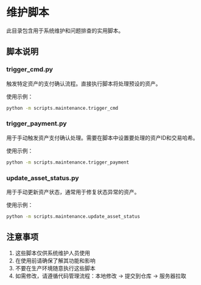 # 维护脚本

此目录包含用于系统维护和问题排查的实用脚本。

## 脚本说明

### trigger_cmd.py
触发特定资产的支付确认流程。直接执行脚本将处理预设的资产。

使用示例：
```bash
python -m scripts.maintenance.trigger_cmd
```

### trigger_payment.py
用于手动触发资产支付确认处理。需要在脚本中设置要处理的资产ID和交易哈希。

使用示例：
```bash
python -m scripts.maintenance.trigger_payment
```

### update_asset_status.py
用于手动更新资产状态，通常用于修复状态异常的资产。

使用示例：
```bash
python -m scripts.maintenance.update_asset_status
```

## 注意事项

1. 这些脚本仅供系统维护人员使用
2. 在使用前请确保了解其功能和影响
3. 不要在生产环境随意执行这些脚本
4. 如需修改，请遵循代码管理流程：本地修改 → 提交到仓库 → 服务器拉取 
